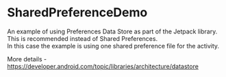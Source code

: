 # SharedPreferenceDemo

An example of using Preferences Data Store as part of the Jetpack library.  This is recommended
instead of Shared Preferences.  
In this case the example is using one shared preference file for the activity.

More details - https://developer.android.com/topic/libraries/architecture/datastore
